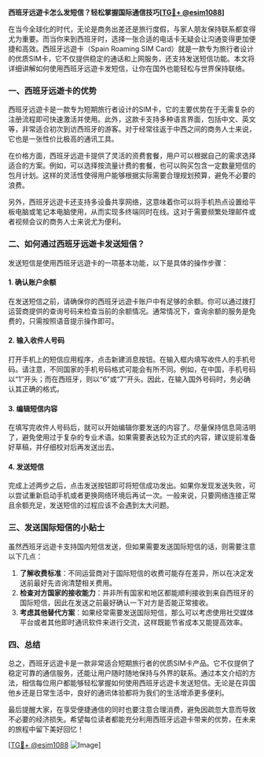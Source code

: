 **西班牙远遊卡怎么发短信？轻松掌握国际通信技巧[[TG💪+ @esim1088](https://t.me/s/esim1088)]**

在当今全球化的时代，无论是商务出差还是旅行度假，与家人朋友保持联系都变得尤为重要。而当你来到西班牙时，选择一张合适的电话卡无疑会让沟通变得更加便捷和高效。西班牙远遊卡（Spain Roaming SIM Card）就是一款专为旅行者设计的优质SIM卡，它不仅提供稳定的通话和上网服务，还支持发送短信功能。本文将详细讲解如何使用西班牙远遊卡发短信，让你在国外也能轻松与世界保持联络。

### 一、西班牙远遊卡的优势

西班牙远遊卡是一款专为短期旅行者设计的SIM卡，它的主要优势在于无需复杂的注册流程即可快速激活并使用。此外，这款卡支持多种语言界面，包括中文、英文等，非常适合初次到访西班牙的游客。对于经常往返于中西之间的商务人士来说，它也是一张性价比极高的通讯工具。

在价格方面，西班牙远遊卡提供了灵活的资费套餐，用户可以根据自己的需求选择适合的方案。例如，可以选择按流量计费的套餐，也可以购买包含一定数量短信的包月计划。这样的灵活性使得用户能够根据实际需要合理规划预算，避免不必要的浪费。

另外，西班牙远遊卡还支持多设备共享网络，这意味着你可以将手机热点设置给平板电脑或笔记本电脑使用，从而实现多终端同时在线。这对于需要频繁处理邮件或者视频会议的商务人士来说尤为便利。

### 二、如何通过西班牙远遊卡发送短信？

发送短信是使用西班牙远遊卡的一项基本功能，以下是具体的操作步骤：

#### 1. 确认账户余额
在发送短信之前，请确保你的西班牙远遊卡账户中有足够的余额。你可以通过拨打运营商提供的查询号码来检查当前的余额情况。通常情况下，查询余额的服务是免费的，只需按照语音提示操作即可。

#### 2. 输入收件人号码
打开手机上的短信应用程序，点击新建消息按钮。在输入框内填写收件人的手机号码。请注意，不同国家的手机号码格式可能会有所不同。例如，在中国，手机号码以“1”开头；而在西班牙，则以“6”或“7”开头。因此，在输入国外号码时，务必确认其正确的格式。

#### 3. 编辑短信内容
在填写完收件人号码后，就可以开始编辑你要发送的内容了。尽量保持信息简洁明了，避免使用过于复杂的专业术语。如果需要表达较为正式的内容，建议提前准备好草稿，并仔细校对后再发送出去。

#### 4. 发送短信
完成上述两步之后，点击发送按钮即可将短信成功发出。如果你发现发送失败，可以尝试重新启动手机或者更换网络环境后再试一次。一般来说，只要网络连接正常且余额充足，发送短信的过程应该不会遇到太大问题。

### 三、发送国际短信的小贴士

虽然西班牙远遊卡支持国内短信发送，但如果需要发送国际短信的话，则需要注意以下几点：

1. **了解收费标准**：不同运营商对于国际短信的收费可能存在差异，所以在决定发送前最好先咨询清楚相关费用。
2. **检查对方国家的接收能力**：并非所有国家和地区都能顺利接收到来自西班牙的国际短信，因此在发送之前最好确认一下对方是否能正常接收。
3. **考虑其他替代方案**：如果经常需要发送国际短信，那么可以考虑使用社交媒体平台或者其他即时通讯软件来进行交流，这样既能节省成本又能提高效率。

### 四、总结

总之，西班牙远遊卡是一款非常适合短期旅行者的优质SIM卡产品。它不仅提供了稳定可靠的通信服务，还能让用户随时随地保持与外界的联系。通过本文介绍的方法，相信每位用户都能够轻松掌握如何使用西班牙远遊卡发送短信。无论是在异国他乡还是日常生活中，良好的通讯体验都将为我们的生活增添更多便利。

最后提醒大家，在享受便捷通信的同时也要注意合理消费，避免因疏忽大意而导致不必要的经济损失。希望每位读者都能充分利用西班牙远遊卡带来的优势，在未来的旅程中留下美好回忆！

[[TG💪+ @esim1088](https://t.me/s/esim1088) ![Image](https://i.postimg.cc/4NQfJmqS/Snipaste-2025-05-13-00-14-12.png)]